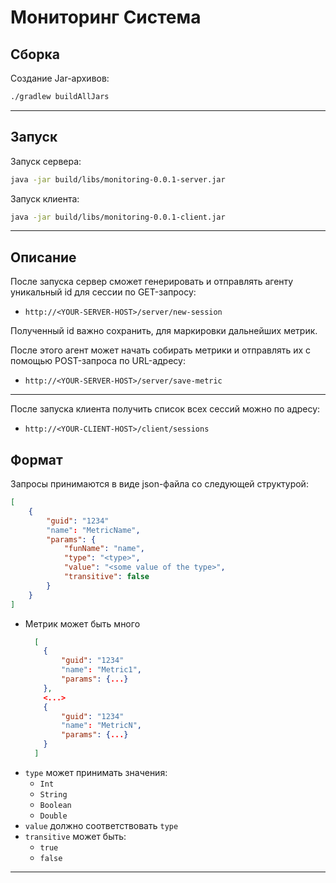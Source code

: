 # Мониторинг Система

## Сборка
Cоздание Jar-архивов:
```bash
./gradlew buildAllJars
```
---
## Запуск
Запуск сервера:
```bash
java -jar build/libs/monitoring-0.0.1-server.jar   
```

Запуск клиента:
```bash
java -jar build/libs/monitoring-0.0.1-client.jar   
```
---
## Описание
После запуска сервер сможет генерировать и отправлять агенту уникальный id для сессии по GET-запросу:
* `http://<YOUR-SERVER-HOST>/server/new-session`

Полученный id важно сохранить, для маркировки дальнейших метрик. 

После этого агент может начать собирать метрики и отправлять их с помощью POST-запроса по URL-адресу:
* `http://<YOUR-SERVER-HOST>/server/save-metric`
---
После запуска клиента получить список всех сессий можно по адресу:
* `http://<YOUR-CLIENT-HOST>/client/sessions`

## Формат
Запросы принимаются в виде json-файла со следующей структурой:

```json
[
    {
        "guid": "1234"
        "name": "MetricName",
        "params": {
            "funName": "name",
            "type": "<type>", 
            "value": "<some value of the type>",
            "transitive": false
        }
    }
]
```
* Метрик может быть много
  ```json
    [
      {
          "guid": "1234"
          "name": "Metric1",
          "params": {...}
      },
      <...>
      {
          "guid": "1234"
          "name": "MetricN",
          "params": {...}
      }
    ]
    ```
* `type` может принимать значения:
  * `Int`
  * `String`
  * `Boolean`
  * `Double`
* `value` должно соответствовать `type`
* `transitive` может быть:
  * `true` 
  * `false`
---
